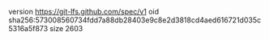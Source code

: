 version https://git-lfs.github.com/spec/v1
oid sha256:573008560734fdd7a88db28403e9c8e2d3818cd4aed616721d035c5316a5f873
size 2603
